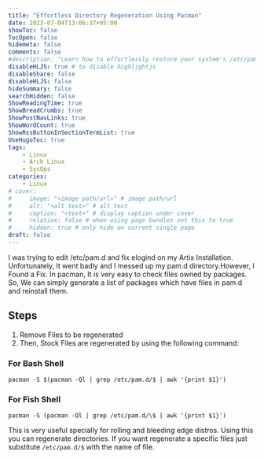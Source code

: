 ```yaml
---
title: "Effortless Directory Regeneration Using Pacman"
date: 2023-07-04T13:06:37+05:00
showToc: false
TocOpen: false
hidemeta: false
comments: false
#description: "Learn how to effortlessly restore your system's /etc/pam.d directory using Pacman in this quick and practical guide. Fix mishaps caused while editing configurations with easy-to-follow steps. Master directory regeneration for Linux distros with our Pacman-powered solution."
disableHLJS: true # to disable highlightjs
disableShare: false
disableHLJS: false
hideSummary: false
searchHidden: false
ShowReadingTime: true
ShowBreadCrumbs: true
ShowPostNavLinks: true
ShowWordCount: true
ShowRssButtonInSectionTermList: true
UseHugoToc: true
tags:
    - Linux
    - Arch Linux
    - SysOps
categories:
    - Linux
# cover:
#     image: "<image path/url>" # image path/url
#     alt: "<alt text>" # alt text
#     caption: "<text>" # display caption under cover
#     relative: false # when using page bundles set this to true
#     hidden: true # only hide on current single page
draft: false
---
```

I was trying to edit /etc/pam.d and fix elogind on my Artix Installation. Unfortunately, It went badly and I messed up my pam.d directory.However, I Found a Fix. In pacman, It is very easy to check files owned by packages. So, We can simply generate a list of packages which have files in pam.d and reinstall them.

## Steps
1. Remove Files to be regenerated
2. Then, Stock Files are regenerated by using the following command:
### For Bash Shell

```pacman -S $(pacman -Ql | grep /etc/pam.d/$ | awk '{print $1}')```


### For Fish Shell

```pacman -S (pacman -Ql | grep /etc/pam.d/\$ | awk '{print $1}')```


This is very useful specially for rolling and bleeding edge distros. Using this you can regenerate directories. If you want regenerate a specific files just substitute `/etc/pam.d/$` with the name of file.
